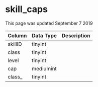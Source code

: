 # skill\_caps

This page was updated September 7 2019

| Column | Data Type | Description |
| :--- | :--- | :--- |
| skillID | tinyint |  |
| class | tinyint |  |
| level | tinyint |  |
| cap | mediumint |  |
| class\_ | tinyint |  |

